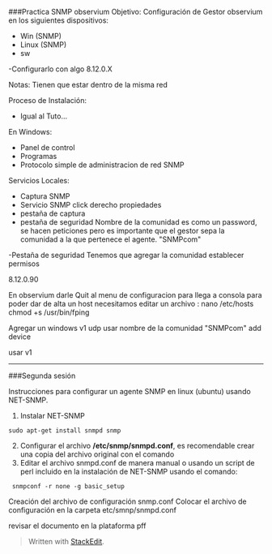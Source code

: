 
###Practica SNMP observium 
Objetivo:
Configuración de Gestor observium  en los siguientes dispositivos: 
- Win (SNMP)
- Linux (SNMP)
- sw 

    

-Configurarlo con algo 
8.12.0.X

Notas: 
Tienen que estar dentro de la misma red 

Proceso de Instalación:  
- Igual al Tuto... 

En Windows:
- Panel de control
- Programas 
- Protocolo simple de administracion de red SNMP 

Servicios Locales:
- Captura SNMP 
- Servicio SNMP click derecho propiedades 
- pestaña de captura 
- pestaña de seguridad 
Nombre de la comunidad es como un password, se hacen peticiones pero es importante que el gestor sepa la comunidad a la que pertenece el agente.
"SNMPcom"

-Pestaña de seguridad
Tenemos que agregar la comunidad  establecer permisos 

8.12.0.90

En observium darle Quit al menu de configuracion para llega a consola 
para poder dar de alta un host necesitamos editar un archivo :
nano /etc/hosts 
chmod +s /usr/bin/fping


Agregar un
windows 
v1
udp 
usar nombre de la comunidad "SNMPcom"
add device

usar v1 


----------
###Segunda sesión 

Instrucciones para configurar un agente SNMP en linux (ubuntu) usando NET-SNMP.

 1. Instalar NET-SNMP
```linux
sudo apt-get install snmpd snmp
```
 2. Configurar el archivo **/etc/snmp/snmpd.conf**, es recomendable crear una copia del archivo original con el comando
 3. Editar el archivo snmpd.conf de manera manual o usando un script de perl incluido en la instalación de NET-SNMP usando el comando:
 
```linux
 snmpconf -r none -g basic_setup
```




Creación del archivo de configuración snmp.conf
Colocar el archivo de configuración en la carpeta etc/smnp/snmpd.conf

revisar el documento en la plataforma pff 
> Written with [StackEdit](https://stackedit.io/).